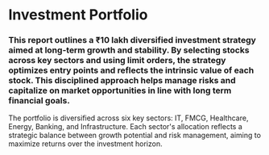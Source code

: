 # Investment Portfolio

### This report outlines a ₹10 lakh diversified investment strategy aimed at long-term growth and stability. By selecting stocks across key sectors and using limit orders, the strategy optimizes entry points and reflects the intrinsic value of each stock. This disciplined approach helps manage risks and capitalize on market opportunities in line with long term financial goals.

The portfolio is diversified across six key sectors: IT, FMCG, Healthcare, Energy, Banking, and Infrastructure. Each sector's allocation reflects a strategic balance between growth potential and risk management, aiming to maximize returns over the investment horizon.
